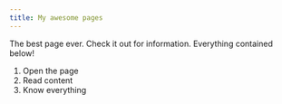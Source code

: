 ```yaml
---
title: My awesome pages
---
```


The best page ever. Check it out for information. Everything contained below!

1. Open the page
2. Read content
3. Know everything
